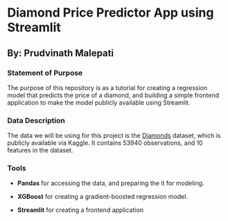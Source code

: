 # Diamond Price Predictor App using Streamlit #

## By: Prudvinath Malepati ##

### Statement of Purpose ###

The purpose of this repository is as a tutorial for creating a regression model that predicts the price of a diamond, and building a simple frontend application to make the model publicly available using Streamlit.

### Data Description ###

The data we will be using for this project is the [Diamonds](https://www.kaggle.com/datasets/shivam2503/diamonds) dataset, which is publicly available via Kaggle. It contains 53940 observations, and 10 features in the dataset.

### Tools ###

- **Pandas** for accessing the data, and preparing the it for modeling.

- **XGBoost** for creating a gradient-boosted regression model.

- **Streamlit** for creating a frontend application

